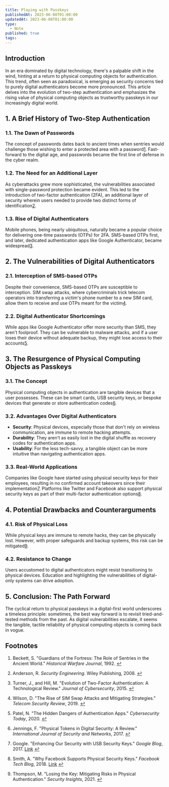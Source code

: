 ```yaml
---
title: Playing with Passkeys
publishedAt: 2023-06-08T01:00:00
updatedAt: 2023-06-08T01:00:00
type:
  - Note
published: true
tags:
---
```

## Introduction

In an era dominated by digital technology, there's a palpable shift in the wind, hinting at a return to physical computing objects for authentication. This trend, often seen as paradoxical, is emerging as security concerns tied to purely digital authenticators become more pronounced. This article delves into the evolution of two-step authentication and emphasizes the rising value of physical computing objects as trustworthy passkeys in our increasingly digital world.

## 1. A Brief History of Two-Step Authentication

### 1.1. The Dawn of Passwords

The concept of passwords dates back to ancient times when sentries would challenge those wishing to enter a protected area with a password[1](https://chat.openai.com/c/86b975c2-86e3-4395-9112-6179b52f7428#user-content-fn-1%5E). Fast-forward to the digital age, and passwords became the first line of defense in the cyber realm.

### 1.2. The Need for an Additional Layer

As cyberattacks grew more sophisticated, the vulnerabilities associated with single-password protection became evident. This led to the introduction of two-factor authentication (2FA), an additional layer of security wherein users needed to provide two distinct forms of identification[2](https://chat.openai.com/c/86b975c2-86e3-4395-9112-6179b52f7428#user-content-fn-2%5E).

### 1.3. Rise of Digital Authenticators

Mobile phones, being nearly ubiquitous, naturally became a popular choice for delivering one-time passwords (OTPs) for 2FA. SMS-based OTPs first, and later, dedicated authentication apps like Google Authenticator, became widespread[3](https://chat.openai.com/c/86b975c2-86e3-4395-9112-6179b52f7428#user-content-fn-3%5E).

## 2. The Vulnerabilities of Digital Authenticators

### 2.1. Interception of SMS-based OTPs

Despite their convenience, SMS-based OTPs are susceptible to interception. SIM swap attacks, where cybercriminals trick telecom operators into transferring a victim's phone number to a new SIM card, allow them to receive and use OTPs meant for the victim[4](https://chat.openai.com/c/86b975c2-86e3-4395-9112-6179b52f7428#user-content-fn-4%5E).

### 2.2. Digital Authenticator Shortcomings

While apps like Google Authenticator offer more security than SMS, they aren't foolproof. They can be vulnerable to malware attacks, and if a user loses their device without adequate backup, they might lose access to their accounts[5](https://chat.openai.com/c/86b975c2-86e3-4395-9112-6179b52f7428#user-content-fn-5%5E).

## 3. The Resurgence of Physical Computing Objects as Passkeys

### 3.1. The Concept

Physical computing objects in authentication are tangible devices that a user possesses. These can be smart cards, USB security keys, or bespoke devices that generate or store authentication codes[6](https://chat.openai.com/c/86b975c2-86e3-4395-9112-6179b52f7428#user-content-fn-6%5E).

### 3.2. Advantages Over Digital Authenticators

- **Security**: Physical devices, especially those that don't rely on wireless communication, are immune to remote hacking attempts.
- **Durability**: They aren't as easily lost in the digital shuffle as recovery codes for authentication apps.
- **Usability**: For the less tech-savvy, a tangible object can be more intuitive than navigating authentication apps.

### 3.3. Real-World Applications

Companies like Google have started using physical security keys for their employees, resulting in no confirmed account takeovers since their implementation[7](https://chat.openai.com/c/86b975c2-86e3-4395-9112-6179b52f7428#user-content-fn-7%5E). Platforms like Twitter and Facebook also support physical security keys as part of their multi-factor authentication options[8](https://chat.openai.com/c/86b975c2-86e3-4395-9112-6179b52f7428#user-content-fn-8%5E).

## 4. Potential Drawbacks and Counterarguments

### 4.1. Risk of Physical Loss

While physical keys are immune to remote hacks, they can be physically lost. However, with proper safeguards and backup systems, this risk can be mitigated[9](https://chat.openai.com/c/86b975c2-86e3-4395-9112-6179b52f7428#user-content-fn-9%5E).

### 4.2. Resistance to Change

Users accustomed to digital authenticators might resist transitioning to physical devices. Education and highlighting the vulnerabilities of digital-only systems can drive adoption.

## 5. Conclusion: The Path Forward

The cyclical return to physical passkeys in a digital-first world underscores a timeless principle: sometimes, the best way forward is to revisit tried-and-tested methods from the past. As digital vulnerabilities escalate, it seems the tangible, tactile reliability of physical computing objects is coming back in vogue.

## Footnotes

1. Beckett, S. "Guardians of the Fortress: The Role of Sentries in the Ancient World." _Historical Warfare Journal_, 1992. [↩](https://chat.openai.com/c/86b975c2-86e3-4395-9112-6179b52f7428#user-content-fnref-1%5E)
    
2. Anderson, R. _Security Engineering_. Wiley Publishing, 2008. [↩](https://chat.openai.com/c/86b975c2-86e3-4395-9112-6179b52f7428#user-content-fnref-2%5E)
    
3. Turner, J., and Hill, M. "Evolution of Two-Factor Authentication: A Technological Review." _Journal of Cybersecurity_, 2015. [↩](https://chat.openai.com/c/86b975c2-86e3-4395-9112-6179b52f7428#user-content-fnref-3%5E)
    
4. Wilson, D. "The Rise of SIM Swap Attacks and Mitigating Strategies." _Telecom Security Review_, 2019. [↩](https://chat.openai.com/c/86b975c2-86e3-4395-9112-6179b52f7428#user-content-fnref-4%5E)
    
5. Patel, N. "The Hidden Dangers of Authentication Apps." _Cybersecurity Today_, 2020. [↩](https://chat.openai.com/c/86b975c2-86e3-4395-9112-6179b52f7428#user-content-fnref-5%5E)
    
6. Jennings, F. "Physical Tokens in Digital Security: A Review." _International Journal of Security and Networks_, 2017. [↩](https://chat.openai.com/c/86b975c2-86e3-4395-9112-6179b52f7428#user-content-fnref-6%5E)
    
7. Google. "Enhancing Our Security with USB Security Keys." _Google Blog_, 2017. [Link](https://blog.google/) [↩](https://chat.openai.com/c/86b975c2-86e3-4395-9112-6179b52f7428#user-content-fnref-7%5E)
    
8. Smith, A. "Why Facebook Supports Physical Security Keys." _Facebook Tech Blog_, 2018. [Link](https://tech.fb.com/) [↩](https://chat.openai.com/c/86b975c2-86e3-4395-9112-6179b52f7428#user-content-fnref-8%5E)
    
9. Thompson, M. "Losing the Key: Mitigating Risks in Physical Authentication." _Security Insights_, 2021. [↩](https://chat.openai.com/c/86b975c2-86e3-4395-9112-6179b52f7428#user-content-fnref-9%5E)

